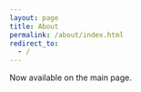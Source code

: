 ```yaml
---
layout: page
title: About
permalink: /about/index.html
redirect_to:
  - /
---
```


Now available on the main page.
